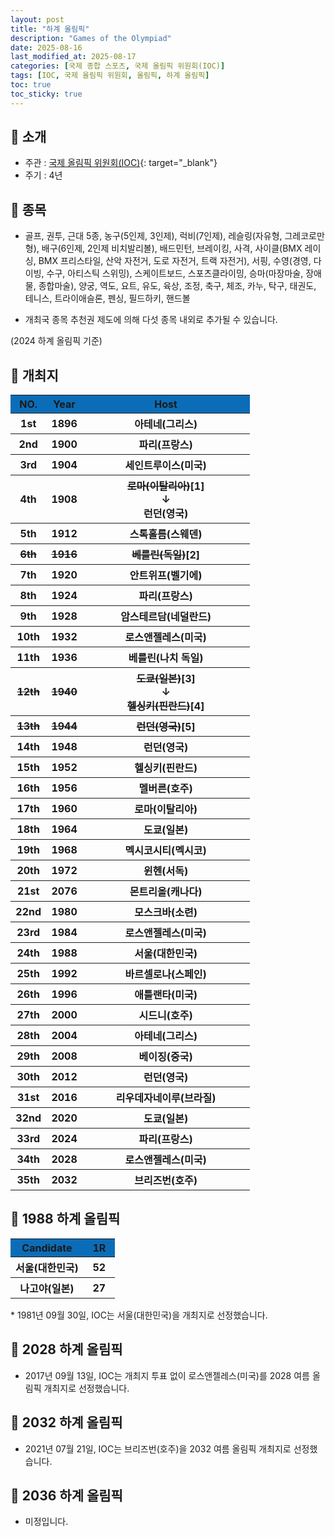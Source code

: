 ```yaml
---
layout: post
title: "하계 올림픽"
description: "Games of the Olympiad"
date: 2025-08-16
last_modified_at: 2025-08-17
categories: [국제 종합 스포츠, 국제 올림픽 위원회(IOC)]
tags: [IOC, 국제 올림픽 위원회, 올림픽, 하계 올림픽]
toc: true
toc_sticky: true
---
```

## 📜 소개
* 주관 : [국제 올림픽 위원회(IOC)](https://www.olympics.com/ioc){: target="_blank"}
* 주기 : 4년

## 📜 종목
* 골프, 권투, 근대 5종, 농구(5인제, 3인제), 럭비(7인제), 레슬링(자유형, 그레코로만형), 배구(6인제, 2인제 비치발리볼), 배드민턴, 브레이킹, 사격, 사이클(BMX 레이싱, BMX 프리스타일, 산악 자전거, 도로 자전거, 트랙 자전거), 서핑, 수영(경영, 다이빙, 수구, 아티스틱 스위밍), 스케이트보드, 스포츠클라이밍, 승마(마장마술, 장애물, 종합마술), 양궁, 역도, 요트, 유도, 육상, 조정, 축구, 체조, 카누, 탁구, 태권도, 테니스, 트라이애슬론, 펜싱, 필드하키, 핸드볼

* 개최국 종목 추천권 제도에 의해 다섯 종목 내외로 추가될 수 있습니다.

(2024 하계 올림픽 기준)

## 📜 개최지
<html>

<head>
    <meta charset="UTF-8">
</head>

<body>
    <table>
        <tr style="background: #0B6DB7;">
            <th style="width: 15%; font-weight: bold;">NO.</th>
            <th style="width: 15%; font-weight: bold;">Year</th>
            <th style="width: 70%; font-weight: bold;">Host</th>
        </tr>
        <tr>
            <th>1st</th>
            <th>1896</th>
            <th>아테네(그리스)</th>
        </tr>
        <tr>
            <th>2nd</th>
            <th>1900</th>
            <th>파리(프랑스)</th>
        </tr>
        <tr>
            <th>3rd</th>
            <th>1904</th>
            <th>세인트루이스(미국)</th>
        </tr>
        <tr>
            <th>4th</th>
            <th>1908</th>
            <th><del>로마(이탈리아)</del><span class="footnote-link" data-note="1906년 베수비오 화산 폭발로 인한 개최권 반납">[1]</span><br>↓<br>런던(영국)</th>
        </tr>
        <tr>
            <th>5th</th>
            <th>1912</th>
            <th>스톡홀름(스웨덴)</th>
        </tr>
        <tr>
            <th><del>6th</del></th>
            <th><del>1916</del></th>
            <th><del>베를린(독일)</del><span class="footnote-link" data-note="제1차 세계 대전으로 인해 취소">[2]</span></th>
        </tr>
        <tr>
            <th>7th</th>
            <th>1920</th>
            <th>안트위프(벨기에)</th>
        </tr>
        <tr>
            <th>8th</th>
            <th>1924</th>
            <th>파리(프랑스)</th>
        </tr>
        <tr>
            <th>9th</th>
            <th>1928</th>
            <th>암스테르담(네덜란드)</th>
        </tr>
        <tr>
            <th>10th</th>
            <th>1932</th>
            <th>로스앤젤레스(미국)</th>
        </tr>
        <tr>
            <th>11th</th>
            <th>1936</th>
            <th>베를린(나치 독일)</th>
        </tr>
        <tr>
            <th><del>12th</del></th>
            <th><del>1940</del></th>
            <th><del>도쿄(일본)</del><span class="footnote-link" data-note="중일 전쟁으로 인해 개최권 반납">[3]</span><br>↓<br><del>헬싱키(핀란드)</del><span class="footnote-link" data-note="제2차 세계 대전으로 인해 취소">[4]</span></th>
        </tr>
        <tr>
            <th><del>13th</del></th>
            <th><del>1944</del></th>
            <th><del>런던(영국)</del><span class="footnote-link" data-note="제2차 세계 대전으로 인해 취소">[5]</span></th>
        </tr>
        <tr>
            <th>14th</th>
            <th>1948</th>
            <th>런던(영국)</th>
        </tr>
        <tr>
            <th>15th</th>
            <th>1952</th>
            <th>헬싱키(핀란드)</th>
        </tr>
        <tr>
            <th>16th</th>
            <th>1956</th>
            <th>멜버른(호주)</th>
        </tr>
        <tr>
            <th>17th</th>
            <th>1960</th>
            <th>로마(이탈리아)</th>
        </tr>
        <tr>
            <th>18th</th>
            <th>1964</th>
            <th>도쿄(일본)</th>
        </tr>
        <tr>
            <th>19th</th>
            <th>1968</th>
            <th>멕시코시티(멕시코)</th>
        </tr>
        <tr>
            <th>20th</th>
            <th>1972</th>
            <th>윈헨(서독)</th>
        </tr>
        <tr>
            <th>21st</th>
            <th>2076</th>
            <th>몬트리올(캐나다)</th>
        </tr>
        <tr>
            <th>22nd</th>
            <th>1980</th>
            <th>모스크바(소련)</th>
        </tr>
        <tr>
            <th>23rd</th>
            <th>1984</th>
            <th>로스앤젤레스(미국)</th>
        </tr>
        <tr>
            <th><span class="korea-host">24th</span></th>
            <th><span class="korea-host">1988</span></th>
            <th><span class="korea-host">서울(대한민국)</span></th>
        </tr>
        <tr>
            <th>25th</th>
            <th>1992</th>
            <th>바르셀로나(스페인)</th>
        </tr>
        <tr>
            <th>26th</th>
            <th>1996</th>
            <th>애틀랜타(미국)</th>
        </tr>
        <tr>
            <th>27th</th>
            <th>2000</th>
            <th>시드니(호주)</th>
        </tr>
        <tr>
            <th>28th</th>
            <th>2004</th>
            <th>아테네(그리스)</th>
        </tr>
        <tr>
            <th>29th</th>
            <th>2008</th>
            <th>베이징(중국)</th>
        </tr>
        <tr>
            <th>30th</th>
            <th>2012</th>
            <th>런던(영국)</th>
        </tr>
        <tr>
            <th>31st</th>
            <th>2016</th>
            <th>리우데자네이루(브라질)</th>
        </tr>
        <tr>
            <th>32nd</th>
            <th>2020</th>
            <th>도쿄(일본)</th>
        </tr>
        <tr>
            <th>33rd</th>
            <th>2024</th>
            <th>파리(프랑스)</th>
        </tr>
        <tr>
            <th>34th</th>
            <th>2028</th>
            <th>로스앤젤레스(미국)</th>
        </tr>
        <tr>
            <th>35th</th>
            <th>2032</th>
            <th>브리즈번(호주)</th>
        </tr>
    </table>
</body>

</html>

## 📜 1988 하계 올림픽
<html>

<head>
    <meta charset="UTF-8">
</head>

<body>
    <table>
        <tr style="background: #0B6DB7;">
            <th style="width: 70%; font-weight: bold;">Candidate</th>
            <th style="width: 30%; font-weight: bold;">1R</th>
        </tr>
        <tr>
            <th><span class="korea-host">서울(대한민국)</span></th>
            <th><span class="korea-host2">52</span></th>
        </tr>
        <tr>
            <th>나고야(일본)</th>
            <th>27</th>
        </tr>
    </table>
</body>

</html>
* 1981년 09월 30일, IOC는 <span class="korea-host">서울(대한민국)</span>을 개최지로 선정했습니다.

## 📜 2028 하계 올림픽
* 2017년 09월 13일, IOC는 개최지 투표 없이 <span class="foreign-host">로스앤젤레스(미국)</span>를 2028 여름 올림픽 개최지로 선정했습니다.

## 📜 2032 하계 올림픽
* 2021년 07월 21일, IOC는 <span class="foreign-host">브리즈번(호주)</span>을 2032 여름 올림픽 개최지로 선정했습니다.

## 📜 2036 하계 올림픽
* 미정입니다.
